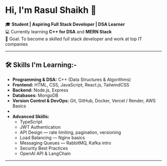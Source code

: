  

 # Hi, I'm Rasul Shaikh 👋

🎓 **Student | Aspiring Full Stack Developer | DSA Learner**  
💻 Currently learning **C++ for DSA** and **MERN Stack**  
🚀 Goal: To become a skilled full stack developer and work at top IT companies  

---

## 🛠 Skills I'm Learning:-

- **Programming & DSA:** C++ (Data Structures & Algorithms)
- **Frontend:** HTML, CSS, JavaScript, React.js, TailwindCSS
- **Backend:** Node.js, Express
- **Databases:** MongoDB
- **Version Control & DevOps:** Git, GitHub, Docker, Vercel / Render, AWS Basics
- 
- **Advanced Skiills:** 
  - TypeScript  
  - JWT Authentication  
  - API Design — rate limiting, pagination, versioning  
  - Load Balancing — Nginx basics  
  - Messaging Queues — RabbitMQ, Kafka intro  
  - Security Best Practices  
  - OpenAI API & LangChain  

 

---

